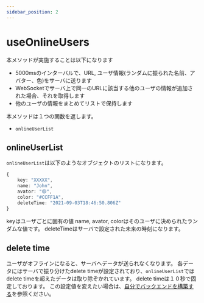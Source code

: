 ```yaml
---
sidebar_position: 2
---
```


# useOnlineUsers
本メソッドが実施することは以下になります

* 5000msのインターバルで、URL, ユーザ情報(ランダムに振られた名前、アバター、色)をサーバに送ります
* WebSocketでサーバ上で同一のURLに該当する他のユーザの情報が追加された場合、それを取得します
* 他のユーザの情報をまとめてリストで保持します

本メソッドは１つの関数を返します。
* `onlineUserList`

## onlineUserList
`onlineUserList`は以下のようなオブジェクトのリストになります。

```ts
{
    key: "XXXXX",
    name: "John",
    avator: "😄",
    color: "#CCFF1A",
    deleteTime: "2021-09-03T18:46:50.806Z"
}
```

keyはユーザごとに固有の値
name, avator, colorはそのユーザに決められたランダムな値です。
deleteTimeはサーバで設定された未来の時刻になります。

## delete time
ユーザがオフラインになると、サーバへデータが送られなくなります。
各データにはサーバで振り分けたdelete timeが設定されており、`onlineUserList`ではdelete timeを超えたデータは取り除ぞかれています。
delete timeは１０秒で固定しております。
この設定値を変えたい場合は、[自分でバックエンドを構築する](/docs/how-it-works/self-backend)を参照ください。